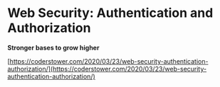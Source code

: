 # Web Security: Authentication and Authorization

**Stronger bases to grow higher**

[https://coderstower.com/2020/03/23/web-security-authentication-authorization/](https://coderstower.com/2020/03/23/web-security-authentication-authorization/)
